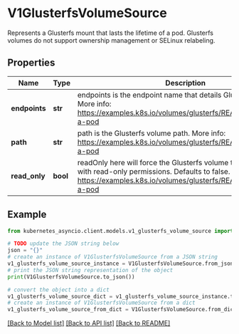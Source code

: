 # V1GlusterfsVolumeSource

Represents a Glusterfs mount that lasts the lifetime of a pod. Glusterfs volumes do not support ownership management or SELinux relabeling.

## Properties

Name | Type | Description | Notes
------------ | ------------- | ------------- | -------------
**endpoints** | **str** | endpoints is the endpoint name that details Glusterfs topology. More info: https://examples.k8s.io/volumes/glusterfs/README.md#create-a-pod | 
**path** | **str** | path is the Glusterfs volume path. More info: https://examples.k8s.io/volumes/glusterfs/README.md#create-a-pod | 
**read_only** | **bool** | readOnly here will force the Glusterfs volume to be mounted with read-only permissions. Defaults to false. More info: https://examples.k8s.io/volumes/glusterfs/README.md#create-a-pod | [optional] 

## Example

```python
from kubernetes_asyncio.client.models.v1_glusterfs_volume_source import V1GlusterfsVolumeSource

# TODO update the JSON string below
json = "{}"
# create an instance of V1GlusterfsVolumeSource from a JSON string
v1_glusterfs_volume_source_instance = V1GlusterfsVolumeSource.from_json(json)
# print the JSON string representation of the object
print(V1GlusterfsVolumeSource.to_json())

# convert the object into a dict
v1_glusterfs_volume_source_dict = v1_glusterfs_volume_source_instance.to_dict()
# create an instance of V1GlusterfsVolumeSource from a dict
v1_glusterfs_volume_source_from_dict = V1GlusterfsVolumeSource.from_dict(v1_glusterfs_volume_source_dict)
```
[[Back to Model list]](../README.md#documentation-for-models) [[Back to API list]](../README.md#documentation-for-api-endpoints) [[Back to README]](../README.md)


